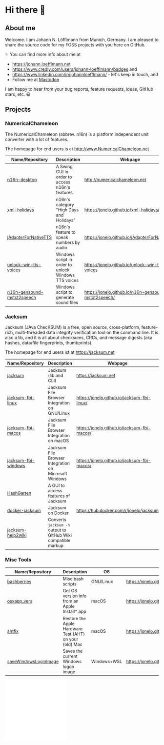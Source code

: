 # Hi there 👋

## About me

Welcome.  I am Johann N. Löfflmann from Munich, Germany.
I am pleased to share the source code for my FOSS projects with you here on GitHub.

✨ You can find more info about me at
- https://johann.loefflmann.net
- https://www.credly.com/users/johann-loefflmann/badges and
- https://www.linkedin.com/in/johannloefflmann/ - let's keep in touch, and
- Follow me at <a rel="me" href="https://fosstodon.org/@jonelo">Mastodon</a>

I am happy to hear from your bug reports, feature requests, ideas, GitHub stars, etc. 😀

## Projects

### NumericalChameleon

The NumericalChameleon (abbrev. n16n) is a platform independent unit converter with a lot of features.

The homepage for end users is at http://www.NumericalChameleon.net

| Name/Repository                                                         | Description                                           | Webpage                                              |
| ----------------------------------------------------------------------- | ----------------------------------------------------- | ---------------------------------------------------- |
| [n16n-desktop](https://github.com/jonelo/n16n-desktop)                  | A Swing GUI in order to access n16n's features.       | http://numericalchameleon.net                        |
| [xml-holidays](https://github.com/jonelo/xml-holidays)                  | n16n's category "High Days and Holidays"              | https://jonelo.github.io/xml-holidays/               |
| [jAdapterForNativeTTS](https://github.com/jonelo/jAdapterForNativeTTS)  | n16n's feature to speak numbers by audio              | https://jonelo.github.io/jAdapterForNativeTTS        |
| [unlock-win-tts-voices](https://github.com/jonelo/unlock-win-tts-voices) | Windows script in order to unlock Windows TTS voices | https://jonelo.github.io/unlock-win-tts-voices       |
| [n16n-gensound-mstxt2speech](https://github.com/jonelo/n16n-gensound-mstxt2speech) | Windows script to generate sound files     | https://jonelo.github.io/n16n-gensound-mstxt2speech/ |
 

### Jacksum

Jacksum (JAva ChecKSUM) is a free, open source, cross-platform, feature-rich, multi-threaded data integrity verification tool on the command line. It is also a lib, and it is all about checksums, CRCs, and message digests (aka hashes, data/file fingerprints, thumbprints).

The homepage for end users ist at https://jacksum.net

| Name/Repository                                                          | Description                                           | Webpage                                        |
| ------------------------------------------------------------------------ | ----------------------------------------------------- | ---------------------------------------------- |
| [jacksum](https://github.com/jonelo/jacksum)                             | Jacksum (lib and CLI)                                 | https://jacksum.net                            |
| [jacksum-fbi-linux](https://github.com/jonelo/jacksum-fbi-linux)         | Jacksum File Browser Integration on GNU/Linux         | https://jonelo.github.io/jacksum-fbi-linux/    |
| [jacksum-fbi-macos](https://github.com/jonelo/jacksum-fbi-macos)         | Jacksum File Browser Integration on macOS             | https://jonelo.github.io/jacksum-fbi-macos/    |
| [jacksum-fbi-windows](https://github.com/jonelo/jacksum-fbi-windows)     | Jacksum File Browser Integration on Microsoft Windows | https://jonelo.github.io/jacksum-fbi-macos/    |
| [HashGarten](https://github.com/jonelo/HashGarten)                       | A GUI to access features of Jacksum                   |                                                |
| [docker-jacksum](https://github.com/jonelo/docker-jacksum)               | Jacksum on Docker                                     | https://hub.docker.com/r/jonelo/jacksum        |
| [jacksum-help2wiki](https://github.com/jonelo/jacksum-help2wiki)         | Converts `jacksum -h` output to GitHub Wiki compatible markup | |


### Misc Tools

| Name/Repository                                                          | Description                                             | OS          | Webpage                                         |
| ------------------------------------------------------------------------ | ------------------------------------------------------- | ----------- | ----------------------------------------------- |
| [bashberries](https://github.com/jonelo/bashberries)                     | Misc bash scripts                                       | GNU/Linux   | https://jonelo.github.io/bashberries/           |
| [osxapp_vers](https://github.com/jonelo/osxapp_vers)                     | Get OS version info from an Apple Install*.app          | macOS       | https://jonelo.github.io/osxapp_vers/           |
| [ahtfix](https://github.com/jonelo/ahtfix)                               | Restore the Apple Hardware Test (AHT) on your (old) Mac | macOS       | https://jonelo.github.io/ahtfix/                |
| [saveWindowsLoginImage](https://github.com/jonelo/saveWindowsLogonImage) | Saves the current Windows logon image                   | Windows+WSL | https://jonelo.github.io/saveWindowsLogonImage/ |


<!--
**jonelo/jonelo** is a ✨ _special_ ✨ repository because its `README.md` (this file) appears on your GitHub profile.

Here are some ideas to get you started:

- 🔭 I’m currently working on ...
- 🌱 I’m currently learning ...
- 👯 I’m looking to collaborate on ...
- 🤔 I’m looking for help with ...
- 💬 Ask me about ...
- 📫 How to reach me: ...
- 😄 Pronouns: ...
- ⚡ Fun fact: ...
-->

<img src="https://github.com/jonelo/jonelo/blob/main/mastodon.svg">

